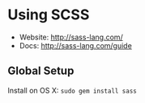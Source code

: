 # Using SCSS

- Website: http://sass-lang.com/
- Docs: http://sass-lang.com/guide

## Global Setup

Install on OS X: `sudo gem install sass`
